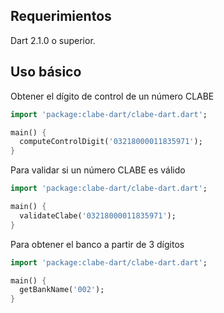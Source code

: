 ## Requerimientos
Dart 2.1.0 o superior.

## Uso básico
Obtener el dígito de control de un número CLABE
```dart
import 'package:clabe-dart/clabe-dart.dart';

main() {
  computeControlDigit('03218000011835971');
}
```

Para validar si un número CLABE es válido
```dart
import 'package:clabe-dart/clabe-dart.dart';

main() {
  validateClabe('03218000011835971');
}
```

Para obtener el banco a partir de 3 dígitos
```dart
import 'package:clabe-dart/clabe-dart.dart';

main() {
  getBankName('002');
}
```
